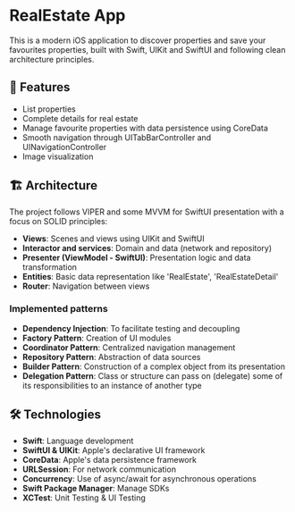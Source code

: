 # RealEstate App

This is a modern iOS application to discover properties and save your favourites properties, built with Swift, UIKit and SwiftUI and following clean architecture principles.


## 📱 Features

- List properties
- Complete details for real estate
- Manage favourite properties with data persistence using CoreData
- Smooth navigation through UITabBarController and UINavigationController
- Image visualization


## 🏗️ Architecture

The project follows VIPER and some MVVM for SwiftUI presentation with a focus on SOLID principles:

- **Views**: Scenes and views using UIKit and SwiftUI
- **Interactor and services**: Domain and data (network and repository)
- **Presenter (ViewModel - SwiftUI)**: Presentation logic and data transformation
- **Entities**: Basic data representation like 'RealEstate', 'RealEstateDetail'
- **Router**: Navigation between views


### Implemented patterns

- **Dependency Injection**: To facilitate testing and decoupling
- **Factory Pattern**: Creation of UI modules
- **Coordinator Pattern**: Centralized navigation management
- **Repository Pattern**: Abstraction of data sources
- **Builder Pattern**: Construction of a complex object from its presentation
- **Delegation Pattern**: Class or structure can pass on (delegate) some of its responsibilities to an instance of another type


## 🛠️ Technologies

- **Swift**: Language development
- **SwiftUI & UIKit**: Apple's declarative UI framework
- **CoreData**: Apple's data persistence framework
- **URLSession**: For network communication
- **Concurrency**: Use of async/await for asynchronous operations
- **Swift Package Manager**: Manage SDKs
- **XCTest**: Unit Testing & UI Testing

